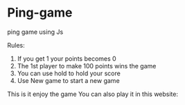# Ping-game
ping game using Js


Rules:
1. If you get 1 your points becomes 0 
2. The 1st player to make 100 points wins the game
3. You can use hold to hold your score
4. Use New game to start a new game


This is it enjoy the game
You can also play it in this website:


